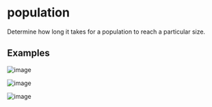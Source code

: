 # population
Determine how long it takes for a population to reach a particular size.

## Examples

![image](https://github.com/Aeziren/population/assets/123553708/0237618e-1108-42da-a99e-daa9cb51377e)

![image](https://github.com/Aeziren/population/assets/123553708/92312c2d-d2dd-4306-977b-d4f8b7f7b2af)

![image](https://github.com/Aeziren/population/assets/123553708/f4061b8f-838d-4172-a37c-f0b76b7371f8)



